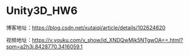 # Unity3D_HW6

博客地址：https://blog.csdn.net/xutaiqi/article/details/102624620


视频地址：https://v.youku.com/v_show/id_XNDQwMjk5NTgwOA==.html?spm=a2h3j.8428770.3416059.1
